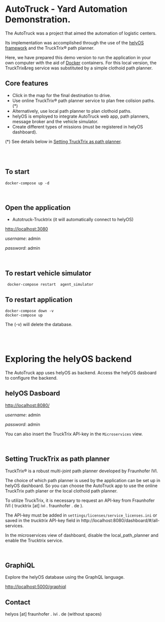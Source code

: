 # AutoTruck - Yard Automation Demonstration. 

The AutoTruck was a project that aimed the automation of logistic centers.

Its implementation was accomplished through the use of the [helyOS framework](https://helyos-manual.readthedocs.io/en/latest/) and the TruckTrix&reg; path planner.<br>

Here, we have prepared this demo version to run the application in your own computer with the aid of [Docker](https://www.docker.com/) containers.
For this local version, the TruckTrix&reg service was substituted by a simple clothoid path planner.

 ## Core features
  * Click in the map for the final destination to drive.
  * Use online TruckTrix&reg; path planner service to plan free colision paths. (*)
  * Alternatively, use local path planner to plan clothoid paths.
  * helyOS is employed to integrate AutoTruck web app, path planners, message broker and the vehicle simulator.
  * Create different types of missions (must be registered in helyOS dashboard).

(*) See details below in [Setting TruckTrix as path planner](#setting-trucktrix-as-path-planner).



</br>
</br>

 ## To start
 
```
docker-compose up -d
```

</br>

## Open the application

* Autotruck-Trucktrix (it will automatically connect to helyOS)

[http://localhost:3080](http://localhost:3080/)

*username*: admin

*password*: admin

</br>

 ## To restart vehicle simulator
```
 docker-compose restart  agent_simulator
 ```

 ## To restart application

```
docker-compose down -v
docker-compose up
```
The (-v) will delete the database.

</br>
</br>



# Exploring the helyOS backend

The AutoTruck app uses helyOS as backend.  Access the helyOS dasboard to configure the backend.


## helyOS Dasboard

[http://localhost:8080/](http://localhost:8080/)

*username*: admin

*password*: admin


You can also insert the TruckTrix API-key in the `Microservices` view.

<br>


## Setting TruckTrix as path planner

TruckTrix&reg; is a robust multi-joint path planner developed by Fraunhofer IVI. </br> 

The choice of which path planner is used by the application can be set up in helyOS dashboard. 
So you can choose the AutoTruck app to use the online TruckTrix path planer or the local clothoid path planner.

To utilize TruckTrix,  it is necessary to request an API-key from Fraunhofer IVI ( trucktrix [at] ivi . fraunhofer . de ).

The API-key must be added in `settings/licenses/service_licenses.ini` or saved in the *trucktrix* API-key field in http://localhost:8080/dashboard/#/all-services.

In the microservices view of dashboard, disable the local_path_planner and enable the Trucktrix service.

<br>

## GraphiQL
Explore the helyOS database using the GraphQL language.

[http://localhost:5000/graphiql](http://localhost:5000/graphiql)
 



## Contact
helyos [at] fraunhofer . ivi . de (without spaces)


<!-- ## Production
<img src="image/Docker_architeture.png" alt="drawing" width="800"/>



## Development
<img src="image/Devarch.png" alt="drawing" width="800"/> -->